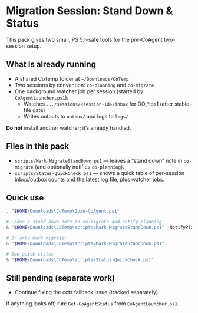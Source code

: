 # Migration Session: Stand Down & Status

This pack gives two small, PS 5.1–safe tools for the pre-CoAgent two-session setup.

## What is already running

- A shared CoTemp folder at `~/Downloads/CoTemp`
- Two sessions by convention: `co-planning` and `co-migrate`
- One background watcher job per session (started by `CoAgentLauncher.ps1`):
  - Watches `.../sessions/<session-id>/inbox` for DO_*.ps1 (after stable-file gate)
  - Writes outputs to `outbox/` and logs to `logs/`

**Do not** install another watcher; it’s already handled.

## Files in this pack

- `scripts/Mark-MigrateStandDown.ps1` — leaves a “stand down” note in `co-migrate` (and optionally notifies `co-planning`).
- `scripts/Status-QuickCheck.ps1` — shows a quick table of per-session inbox/outbox counts and the latest log file, plus watcher jobs.

## Quick use

```powershell
. "$HOME\Downloads\CoTemp\Join-CoAgent.ps1"

# Leave a stand-down note in co-migrate and notify planning
& "$HOME\Downloads\CoTemp\scripts\Mark-MigrateStandDown.ps1" -NotifyPlanning

# Or only mark migrate:
& "$HOME\Downloads\CoTemp\scripts\Mark-MigrateStandDown.ps1"

# See quick status
& "$HOME\Downloads\CoTemp\scripts\Status-QuickCheck.ps1"
```

## Still pending (separate work)

- Continue fixing the ccts fallback issue (tracked separately).

If anything looks off, run: `Get-CoAgentStatus` from `CoAgentLauncher.ps1`.
